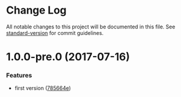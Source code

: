 # Change Log

All notable changes to this project will be documented in this file. See [standard-version](https://github.com/conventional-changelog/standard-version) for commit guidelines.

<a name="1.0.0-pre.0"></a>
# 1.0.0-pre.0 (2017-07-16)


### Features

* first version ([785664e](https://github.com/dherges/remark-embed-images/commit/785664e))
